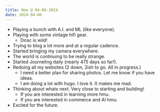 ```yaml
---
title: Now @ 04-06-2024
date: 2024-04-06
---
```


* Playing a bunch with A.I. and ML (like everyone).
* Playing with some vintage hifi gear.
    * Dirac is wild!
* Trying to blog a lot more and at a regular cadence.
* Started bringing my camera everywhere.
* The world is continuing to be really strange.
* Started Journeling daily (nearly 475 days so far!).
* Redoing all my websites (2 down, 2ish to go. All in progress.)
    * I need a better plan for sharing photos. Let me know if you have ideas.
    * I am doing a lot with hugo. I love it. It makes me mad.
* Thinking about whats next. Very close to starting and building!
    * If you are interested in learning more hmu.
    * If you are interested in commerce and AI hmu.
* Excited for the future.
